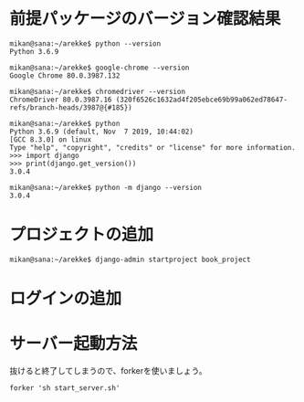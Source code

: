 # 前提パッケージのバージョン確認結果

```shell
mikan@sana:~/arekke$ python --version
Python 3.6.9

mikan@sana:~/arekke$ google-chrome --version
Google Chrome 80.0.3987.132 

mikan@sana:~/arekke$ chromedriver --version
ChromeDriver 80.0.3987.16 (320f6526c1632ad4f205ebce69b99a062ed78647-refs/branch-heads/3987@{#185})

mikan@sana:~/arekke$ python
Python 3.6.9 (default, Nov  7 2019, 10:44:02) 
[GCC 8.3.0] on linux
Type "help", "copyright", "credits" or "license" for more information.
>>> import django
>>> print(django.get_version())
3.0.4

mikan@sana:~/arekke$ python -m django --version
3.0.4
```

# プロジェクトの追加

```shell
mikan@sana:~/arekke$ django-admin startproject book_project
```

# ログインの追加


# サーバー起動方法
抜けると終了してしまうので、forkerを使いましょう。
```
forker 'sh start_server.sh'
```
